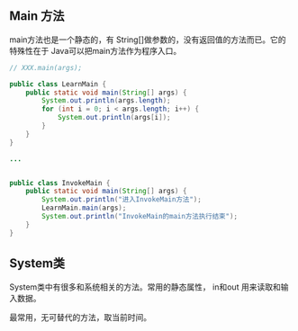 ## Main 方法

main方法也是一个静态的，有 String[]做参数的，没有返回值的方法而已。它的特殊性在于 Java可以把main方法作为程序入口。


```java
// XXX.main(args);

public class LearnMain {
    public static void main(String[] args) {
        System.out.println(args.length);
        for (int i = 0; i < args.length; i++) {
            System.out.println(args[i]);
        }
    }
}

...


public class InvokeMain {
    public static void main(String[] args) {
        System.out.println("进入InvokeMain方法");
        LearnMain.main(args);
        System.out.println("InvokeMain的main方法执行结束");
    }
}


```

## System类

System类中有很多和系统相关的方法。常用的静态属性， in和out 用来读取和输入数据。


最常用，无可替代的方法，取当前时间。